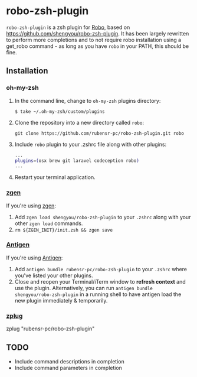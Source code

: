 # robo-zsh-plugin

`robo-zsh-plugin` is a zsh plugin for
[Robo](http://robo.li), based on https://github.com/shengyou/robo-zsh-plugin. It has been largely rewritten to perform more completions and to not require robo installation using a get_robo command - as long as you have `robo` in your PATH,
this should be fine.

## Installation

### oh-my-zsh

1. In the command line, change to `oh-my-zsh` plugins directory:

    ```console
    $ take ~/.oh-my-zsh/custom/plugins
    ```

2. Clone the repository into a new directory called `robo`:

    ```console
    git clone https://github.com/rubensr-pc/robo-zsh-plugin.git robo
    ```

3. Include `robo` plugin to your .zshrc file along with other plugins:

    ```zsh
    ...
    plugins=(osx brew git laravel codeception robo)
    ...
    ```

4. Restart your terminal application.

### [zgen](https://github.com/tarjoilija/zgen)

If you're using [zgen](https://github.com/tarjoilija/zgen):

1. Add `zgen load shengyou/robo-zsh-plugin` to your `.zshrc` along with your other `zgen load` commands.
2. `rm ${ZGEN_INIT}/init.zsh && zgen save`

### [Antigen](https://github.com/zsh-users/antigen)

If you're using [Antigen](https://github.com/zsh-users/antigen):

1. Add `antigen bundle rubensr-pc/robo-zsh-plugin` to your `.zshrc` where you've listed your other plugins.
2. Close and reopen your Terminal/iTerm window to **refresh context** and use the plugin. Alternatively, you can run `antigen bundle shengyou/robo-zsh-plugin` in a running shell to have antigen load the new plugin immediately & temporarily.

### [zplug](https://github.com/zplug/zplug)

zplug "rubensr-pc/robo-zsh-plugin"

## TODO

* Include command descriptions in completion
* Include command parameters in completion

